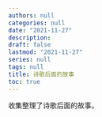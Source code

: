 ```yaml
---
authors: null
categories: null
date: "2021-11-27"
description: 
draft: false
lastmod: "2021-11-27"
series: null
tags: null
title: 诗歌后面的故事
toc: true
---
```


收集整理了诗歌后面的故事。